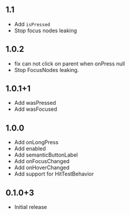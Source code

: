 ## 1.1
* Add `isPressed`
* Stop focus nodes leaking

## 1.0.2
* fix can not click on parent when onPress null
* Stop FocusNodes leaking.

## 1.0.1+1
* Add wasPressed
* Add wasFocused

## 1.0.0
* Add onLongPress
* Add enabled
* Add semanticButtonLabel
* Add onFocusChanged
* Add onHoverChanged
* Add support for HitTestBehavior

## 0.1.0+3

* Initial release
